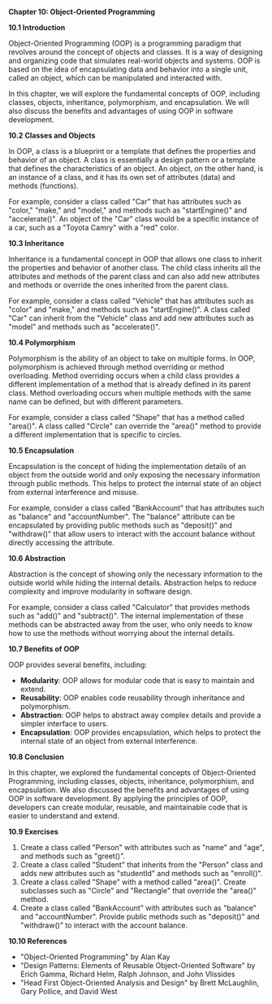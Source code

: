 <p><strong>Chapter 10: Object-Oriented Programming</strong></p>

<p><strong>10.1 Introduction</strong></p>

<p>Object-Oriented Programming (OOP) is a programming paradigm that revolves around the concept of objects and classes. It is a way of designing and organizing code that simulates real-world objects and systems. OOP is based on the idea of encapsulating data and behavior into a single unit, called an object, which can be manipulated and interacted with.</p>

<p>In this chapter, we will explore the fundamental concepts of OOP, including classes, objects, inheritance, polymorphism, and encapsulation. We will also discuss the benefits and advantages of using OOP in software development.</p>

<p><strong>10.2 Classes and Objects</strong></p>

<p>In OOP, a class is a blueprint or a template that defines the properties and behavior of an object. A class is essentially a design pattern or a template that defines the characteristics of an object. An object, on the other hand, is an instance of a class, and it has its own set of attributes (data) and methods (functions).</p>

<p>For example, consider a class called "Car" that has attributes such as "color," "make," and "model," and methods such as "startEngine()" and "accelerate()". An object of the "Car" class would be a specific instance of a car, such as a "Toyota Camry" with a "red" color.</p>

<p><strong>10.3 Inheritance</strong></p>

<p>Inheritance is a fundamental concept in OOP that allows one class to inherit the properties and behavior of another class. The child class inherits all the attributes and methods of the parent class and can also add new attributes and methods or override the ones inherited from the parent class.</p>

<p>For example, consider a class called "Vehicle" that has attributes such as "color" and "make," and methods such as "startEngine()". A class called "Car" can inherit from the "Vehicle" class and add new attributes such as "model" and methods such as "accelerate()".</p>

<p><strong>10.4 Polymorphism</strong></p>

<p>Polymorphism is the ability of an object to take on multiple forms. In OOP, polymorphism is achieved through method overriding or method overloading. Method overriding occurs when a child class provides a different implementation of a method that is already defined in its parent class. Method overloading occurs when multiple methods with the same name can be defined, but with different parameters.</p>

<p>For example, consider a class called "Shape" that has a method called "area()". A class called "Circle" can override the "area()" method to provide a different implementation that is specific to circles.</p>

<p><strong>10.5 Encapsulation</strong></p>

<p>Encapsulation is the concept of hiding the implementation details of an object from the outside world and only exposing the necessary information through public methods. This helps to protect the internal state of an object from external interference and misuse.</p>

<p>For example, consider a class called "BankAccount" that has attributes such as "balance" and "accountNumber". The "balance" attribute can be encapsulated by providing public methods such as "deposit()" and "withdraw()" that allow users to interact with the account balance without directly accessing the attribute.</p>

<p><strong>10.6 Abstraction</strong></p>

<p>Abstraction is the concept of showing only the necessary information to the outside world while hiding the internal details. Abstraction helps to reduce complexity and improve modularity in software design.</p>

<p>For example, consider a class called "Calculator" that provides methods such as "add()" and "subtract()". The internal implementation of these methods can be abstracted away from the user, who only needs to know how to use the methods without worrying about the internal details.</p>

<p><strong>10.7 Benefits of OOP</strong></p>

<p>OOP provides several benefits, including:</p>

<ul>
<li><strong>Modularity</strong>: OOP allows for modular code that is easy to maintain and extend.</li>
<li><strong>Reusability</strong>: OOP enables code reusability through inheritance and polymorphism.</li>
<li><strong>Abstraction</strong>: OOP helps to abstract away complex details and provide a simpler interface to users.</li>
<li><strong>Encapsulation</strong>: OOP provides encapsulation, which helps to protect the internal state of an object from external interference.</li>
</ul>

<p><strong>10.8 Conclusion</strong></p>

<p>In this chapter, we explored the fundamental concepts of Object-Oriented Programming, including classes, objects, inheritance, polymorphism, and encapsulation. We also discussed the benefits and advantages of using OOP in software development. By applying the principles of OOP, developers can create modular, reusable, and maintainable code that is easier to understand and extend.</p>

<p><strong>10.9 Exercises</strong></p>

<ol>
<li>Create a class called "Person" with attributes such as "name" and "age", and methods such as "greet()".</li>
<li>Create a class called "Student" that inherits from the "Person" class and adds new attributes such as "studentId" and methods such as "enroll()".</li>
<li>Create a class called "Shape" with a method called "area()". Create subclasses such as "Circle" and "Rectangle" that override the "area()" method.</li>
<li>Create a class called "BankAccount" with attributes such as "balance" and "accountNumber". Provide public methods such as "deposit()" and "withdraw()" to interact with the account balance.</li>
</ol>

<p><strong>10.10 References</strong></p>

<ul>
<li>"Object-Oriented Programming" by Alan Kay</li>
<li>"Design Patterns: Elements of Reusable Object-Oriented Software" by Erich Gamma, Richard Helm, Ralph Johnson, and John Vlissides</li>
<li>"Head First Object-Oriented Analysis and Design" by Brett McLaughlin, Gary Pollice, and David West</li>
</ul>
